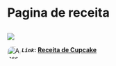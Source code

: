
# **Pagina de receita** <br>
##

 <img align="center" src="https://github.com/user-attachments/assets/f85786ff-18fc-45bb-a8e4-fd665dbd6d03"> <br>
 
**_`Link`_:**
<a href="https://receitas-theta.vercel.app/" target="_blank"><img align="left" alt="Ansel-pic" height="30" style="border-radius:30px;" src="https://user-images.githubusercontent.com/66381597/167222900-88b7923c-a06d-46d4-bd88-8ed2cb883f7d.png" target="_blank">  **Receita de Cupcake** </a>
##

